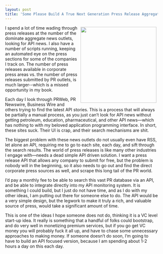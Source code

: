```yaml
---
layout: post
title: 'Some Please Build A True Next Generation Press Release Aggregation API'
---
```

<p><img style="padding: 5px;" src="http://kinlane-productions.s3.amazonaws.com/api-evangelist-site/blog/press-release.jpeg" alt="" width="250" align="right" /></p>
<p>I spend a lot of time wading through press releases at the number of the dominate aggregate news outlets, looking for API news. I also have a number of scripts running, keeping an automated eye on the press sections for some of the companies I track on. The number of press releases available in corporate press areas vs. the number of press releases submitted by PR outlets, is much larger--which is a missed opportunity in my book.</p>
<p>Each day I look through PRWeb, PR Newswire, Business Wire and others trying to find the latest API stories. This is a process that will always be partially a manual process, as you just can&rsquo;t look for API news without getting petroleum, education, pharmaceutical, and other API news&mdash;which has nothing to with my beloved application programming interface. In short, these sites suck. Their UI is crap, and their search mechanisms are shit.&nbsp;</p>
<p>The biggest problem with these news outlets do not usually even have RSS, let alone an API, requiring me to go to each site, each day, and sift through the search results.  The world of press releases is like many other industries I engage with&mdash;needs a dead simple API driven solution. I want a press release API that allows any company to submit for free, but the problem is nobody will in the beginning, so it also needs to go out and find the direct corporate press sources as well, and scrape this long tail of the PR world.</p>
<p>I&rsquo;d pay a monthly fee to be able to search this vast PR database via an API, and be able to integrate directly into my API monitoring system. It is something I could build, but I just do not have time, and as I do with my other ideas, I am putting out there for someone else to do. The API would be a very simple design, but the legwork to make it truly a rich, and valuable source of press, would take a significant amount of time.</p>
<p>This is one of the ideas I hope someone does not do, thinking it is a VC level start-up idea. It really is something that a handful of folks could bootstrap, and do very well in monetizing premium services, but if you go get VC money you will probably fuck it all up, and have to chase some unnecessary approaches to making money. If someone doesn&rsquo;t do soon, I&rsquo;m going to have to build an API focused version, because I am spending about 1-2 hours a day on this each day.</p>